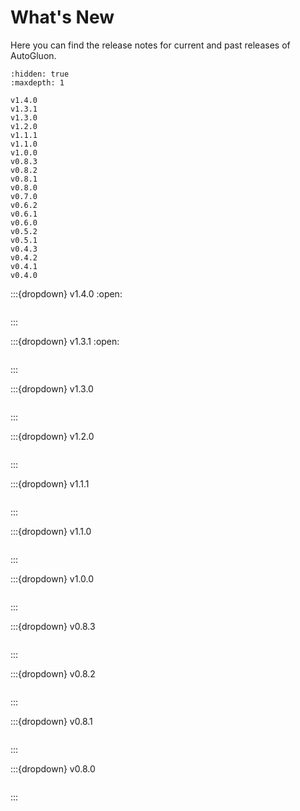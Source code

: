 # What's New

Here you can find the release notes for current and past releases of AutoGluon.

```{toctree}
:hidden: true
:maxdepth: 1

v1.4.0
v1.3.1
v1.3.0
v1.2.0
v1.1.1
v1.1.0
v1.0.0
v0.8.3
v0.8.2
v0.8.1
v0.8.0
v0.7.0
v0.6.2
v0.6.1
v0.6.0
v0.5.2
v0.5.1
v0.4.3
v0.4.2
v0.4.1
v0.4.0
```

:::{dropdown} v1.4.0
:open:

```{include} v1.4.0.md
```

:::

:::{dropdown} v1.3.1
:open:

```{include} v1.3.1.md
```

:::

:::{dropdown} v1.3.0

```{include} v1.3.0.md
```

:::

:::{dropdown} v1.2.0

```{include} v1.2.0.md
```

:::

:::{dropdown} v1.1.1

```{include} v1.1.1.md
```

:::

:::{dropdown} v1.1.0

```{include} v1.1.0.md
```

:::

:::{dropdown} v1.0.0

```{include} v1.0.0.md
```

:::

:::{dropdown} v0.8.3

```{include} v0.8.3.md
```

:::

:::{dropdown} v0.8.2

```{include} v0.8.2.md
```

:::

:::{dropdown} v0.8.1

```{include} v0.8.1.md
```

:::

:::{dropdown} v0.8.0

```{include} v0.8.0.md
```

:::
